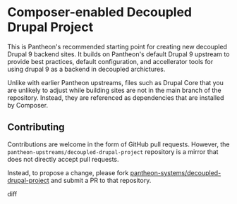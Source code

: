 # Composer-enabled Decoupled Drupal Project

This is Pantheon's recommended starting point for creating new decoupled Drupal 9 backend sites. It builds on Pantheon's default Drupal 9 upstream to provide best practices, default configuration, and accellerator tools for using drupal 9 as a backend in decoupled archictures.

Unlike with earlier Pantheon upstreams, files such as Drupal Core that you are
unlikely to adjust while building sites are not in the main branch of the
repository. Instead, they are referenced as dependencies that are installed by
Composer.

## Contributing

Contributions are welcome in the form of GitHub pull requests. However, the
`pantheon-upstreams/decoupled-drupal-project` repository is a mirror that does not
directly accept pull requests.

Instead, to propose a change, please fork [pantheon-systems/decoupled-drupal-project](https://github.com/pantheon-systems/decoupled-drupal-project)
and submit a PR to that repository.

diff
